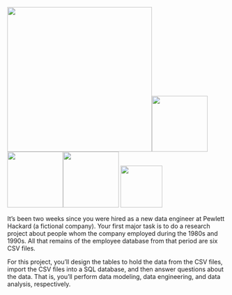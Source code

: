 <p align="left">
<img src="https://github.com/theidari/sql-challenge/blob/main/heder1.png" width="332"><img src="https://github.com/theidari/sql-challenge/blob/main/OP.png" width="128"><img src="https://github.com/theidari/sql-challenge/blob/main/CD.png" width="128"><img src="https://github.com/theidari/sql-challenge/blob/main/RS.png" width="128">
<img src="https://github.com/theidari/sql-challenge/blob/main/RF.png" width="96">
</p>

It’s been two weeks since you were hired as a new data engineer at Pewlett Hackard (a fictional company). Your first major task is to do a research project about people whom the company employed during the 1980s and 1990s. All that remains of the employee database from that period are six CSV files.

For this project, you’ll design the tables to hold the data from the CSV files, import the CSV files into a SQL database, and then answer questions about the data. That is, you’ll perform data modeling, data engineering, and data analysis, respectively.
